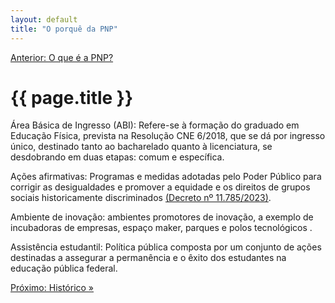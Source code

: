 ```yaml
---
layout: default
title: "O porquê da PNP"
---
```


<!-- Parte de Navegação

Veja qual é a o nome da próxima página e da anterior e adicione abaixo no formato:

[Anterior: Nome da páginas](/documentacao/caminho_do_arquivo)
[Próximo: Nome da páginas »](/documentacao/caminho_do_arquivo) 
-->

[Anterior: O que é a PNP?](/documentacao/pnp/sobre)


# {{ page.title }}

Área Básica de Ingresso (ABI): Refere-se à formação do graduado em Educação Física, prevista na Resolução CNE 6/2018, que se dá por ingresso único, destinado tanto ao bacharelado quanto à licenciatura, se desdobrando em duas etapas: comum e específica.

Ações afirmativas: Programas e medidas adotadas pelo Poder Público para corrigir as desigualdades e promover a equidade e os direitos de grupos sociais historicamente discriminados [(Decreto nº 11.785/2023)](https://www.planalto.gov.br/ccivil_03/_ato2023-2026/2023/decreto/D11785.htm).

Ambiente de inovação: ambientes promotores de inovação, a exemplo de incubadoras de empresas, espaço maker, parques e polos tecnológicos .

Assistência estudantil: Política pública composta por um conjunto de ações destinadas a assegurar a permanência e o êxito dos estudantes na educação pública federal. 


[Próximo: Histórico »](/documentacao/pnp/historico)